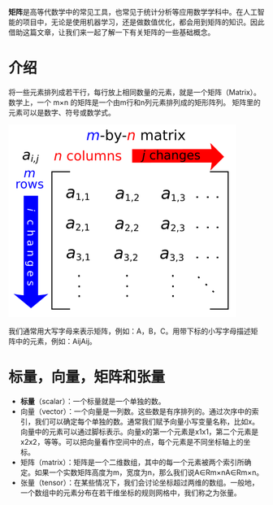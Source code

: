 **矩阵**是高等代数学中的常见工具，也常见于统计分析等应用数学学科中。在人工智能的项目中，无论是使用机器学习，还是做数值优化，都会用到矩阵的知识。因此借助这篇文章，让我们来一起了解一下有关矩阵的一些基础概念。

# 介绍
将一些元素排列成若干行，每行放上相同数量的元素，就是一个矩阵（Matrix）。
数学上，一个 m×n 的矩阵是一个由m行和n列元素排列成的矩形阵列。
矩阵里的元素可以是数字、符号或数学式。

![enter image description here](https://github.com/xiaohuidu/AI/blob/master/images/Matrix.svg)

我们通常用大写字母来表示矩阵，例如：A，B，C。用带下标的小写字母描述矩阵中的元素，例如：AijAij。

# 标量，向量，矩阵和张量

-   **标量**（scalar）：一个标量就是一个单独的数。
-   向量（vector）：一个向量是一列数。这些数是有序排列的。通过次序中的索引，我们可以确定每个单独的数。通常我们赋予向量小写变量名称，比如x。向量中的元素可以通过脚标表示。向量x的第一个元素是x1x1，第二个元素是x2x2，等等。可以把向量看作空间中的点，每个元素是不同坐标轴上的坐标。
-   矩阵（matrix）：矩阵是一个二维数组，其中的每一个元素被两个索引所确定。如果一个实数矩阵高度为m，宽度为n，那么我们说A∈Rm×nA∈Rm×n。
-   张量（tensor）：在某些情况下，我们会讨论坐标超过两维的数组。一般地，一个数组中的元素分布在若干维坐标的规则网格中，我们称之为张量。
<!--stackedit_data:
eyJoaXN0b3J5IjpbNTA2NzA5ODkxXX0=
-->